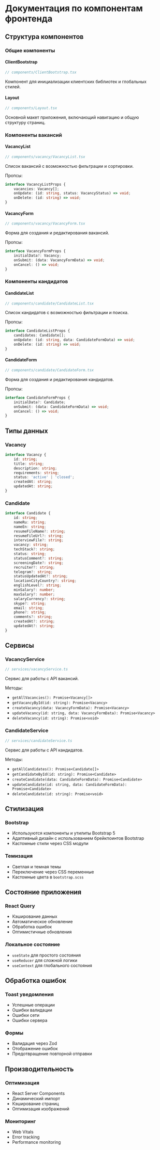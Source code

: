 # Документация по компонентам фронтенда

## Структура компонентов

### Общие компоненты

#### ClientBootstrap
```typescript
// components/ClientBootstrap.tsx
```
Компонент для инициализации клиентских библиотек и глобальных стилей.

#### Layout
```typescript
// components/Layout.tsx
```
Основной макет приложения, включающий навигацию и общую структуру страниц.

### Компоненты вакансий

#### VacancyList
```typescript
// components/vacancy/VacancyList.tsx
```
Список вакансий с возможностью фильтрации и сортировки.

Пропсы:
```typescript
interface VacancyListProps {
    vacancies: Vacancy[];
    onUpdate: (id: string, status: VacancyStatus) => void;
    onDelete: (id: string) => void;
}
```

#### VacancyForm
```typescript
// components/vacancy/VacancyForm.tsx
```
Форма для создания и редактирования вакансий.

Пропсы:
```typescript
interface VacancyFormProps {
    initialData?: Vacancy;
    onSubmit: (data: VacancyFormData) => void;
    onCancel: () => void;
}
```

### Компоненты кандидатов

#### CandidateList
```typescript
// components/candidate/CandidateList.tsx
```
Список кандидатов с возможностью фильтрации и поиска.

Пропсы:
```typescript
interface CandidateListProps {
    candidates: Candidate[];
    onUpdate: (id: string, data: CandidateFormData) => void;
    onDelete: (id: string) => void;
}
```

#### CandidateForm
```typescript
// components/candidate/CandidateForm.tsx
```
Форма для создания и редактирования кандидатов.

Пропсы:
```typescript
interface CandidateFormProps {
    initialData?: Candidate;
    onSubmit: (data: CandidateFormData) => void;
    onCancel: () => void;
}
```

## Типы данных

### Vacancy
```typescript
interface Vacancy {
    id: string;
    title: string;
    description: string;
    requirements: string;
    status: 'active' | 'closed';
    createdAt: string;
    updatedAt: string;
}
```

### Candidate
```typescript
interface Candidate {
    id: string;
    nameRu: string;
    nameEn: string;
    resumeFileName?: string;
    resumeFileUrl?: string;
    interviewFile?: string;
    vacancy: string;
    techStack?: string;
    status: string;
    statusComment?: string;
    screeningDate?: string;
    recruiter?: string;
    telegram?: string;
    statusUpdatedAt?: string;
    locationCityCountry?: string;
    englishLevel?: string;
    minSalary?: number;
    maxSalary?: number;
    salaryCurrency?: string;
    skype?: string;
    email: string;
    phone?: string;
    comments?: string;
    createdAt?: string;
    updatedAt?: string;
}
```

## Сервисы

### VacancyService
```typescript
// services/vacancyService.ts
```
Сервис для работы с API вакансий.

Методы:
- `getAllVacancies(): Promise<Vacancy[]>`
- `getVacancyById(id: string): Promise<Vacancy>`
- `createVacancy(data: VacancyFormData): Promise<Vacancy>`
- `updateVacancy(id: string, data: VacancyFormData): Promise<Vacancy>`
- `deleteVacancy(id: string): Promise<void>`

### CandidateService
```typescript
// services/candidateService.ts
```
Сервис для работы с API кандидатов.

Методы:
- `getAllCandidates(): Promise<Candidate[]>`
- `getCandidateById(id: string): Promise<Candidate>`
- `createCandidate(data: CandidateFormData): Promise<Candidate>`
- `updateCandidate(id: string, data: CandidateFormData): Promise<Candidate>`
- `deleteCandidate(id: string): Promise<void>`

## Стилизация

### Bootstrap
- Используются компоненты и утилиты Bootstrap 5
- Адаптивный дизайн с использованием брейкпоинтов Bootstrap
- Кастомные стили через CSS модули

### Темизация
- Светлая и темная темы
- Переключение через CSS переменные
- Кастомные цвета в `bootstrap.scss`

## Состояние приложения

### React Query
- Кэширование данных
- Автоматическое обновление
- Обработка ошибок
- Оптимистичные обновления

### Локальное состояние
- `useState` для простого состояния
- `useReducer` для сложной логики
- `useContext` для глобального состояния

## Обработка ошибок

### Toast уведомления
- Успешные операции
- Ошибки валидации
- Ошибки сети
- Ошибки сервера

### Формы
- Валидация через Zod
- Отображение ошибок
- Предотвращение повторной отправки

## Производительность

### Оптимизация
- React Server Components
- Динамический импорт
- Кэширование страниц
- Оптимизация изображений

### Мониторинг
- Web Vitals
- Error tracking
- Performance monitoring 